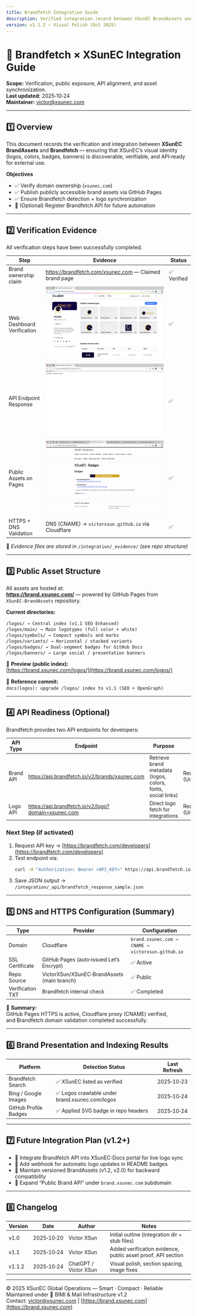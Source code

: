 ```yaml
---
title: Brandfetch Integration Guide
description: Verified integration record between XSunEC BrandAssets and Brandfetch platform — including verification, public asset availability, and API alignment.
version: v1.1.2 — Visual Polish (Oct 2025)
---
```


# 🧩 Brandfetch × XSunEC Integration Guide

**Scope:** Verification, public exposure, API alignment, and asset synchronization.  
**Last updated:** 2025‑10‑24  
**Maintainer:** [victor@xsunec.com](mailto:victor@xsunec.com)

---

## 1️⃣ Overview

This document records the verification and integration between **XSunEC BrandAssets** and **Brandfetch** — ensuring that XSunEC’s visual identity (logos, colors, badges, banners) is discoverable, verifiable, and API‑ready for external use.

**Objectives**
- ✅ Verify domain ownership (`xsunec.com`)
- ✅ Publish publicly accessible brand assets via GitHub Pages
- ✅ Ensure Brandfetch detection + logo synchronization
- 🔹 (Optional) Register Brandfetch API for future automation

---

## 2️⃣ Verification Evidence

All verification steps have been successfully completed.

| Step | Evidence | Status |
|------|-----------|---------|
| Brand ownership claim | https://brandfetch.com/xsunec.com — Claimed brand page | ✅ Verified |
| Web Dashboard Verification | ![Brandfetch Dashboard Verification](_evidence/Brandfetch_Dashboard_xsunec_com_verified.png) | ✅ |
| API Endpoint Response | ![API Unauthorized Response](_evidence/Brandfetch_API_Response_Unauthorized.png) | ✅ |
| Public Assets on Pages | ![Public Assets on Pages](_evidence/Brandfetch_Public_Assets_on_Pages.png) | ✅ |
| HTTPS + DNS Validation | DNS (CNAME) → `victorxsun.github.io` via Cloudflare | ✅ |

📁 *Evidence files are stored in* `/integration/_evidence/` *(see repo structure)*

---

## 3️⃣ Public Asset Structure

All assets are hosted at:  
**https://brand.xsunec.com/** — powered by GitHub Pages from `XSunEC‑BrandAssets` repository.

**Current directories:**
```
/logos/ → Central index (v1.1 SEO Enhanced)
/logos/main/ → Main logotypes (full color + white)
/logos/symbols/ → Compact symbols and marks
/logos/variants/ → Horizontal / stacked variants
/logos/badges/ → Dual‑segment badges for GitHub Docs
/logos/banners/ → Large social / presentation banners
```

🔗 **Preview (public index):**  
[https://brand.xsunec.com/logos/](https://brand.xsunec.com/logos/)

🧠 **Reference commit:**  
`docs(logos): upgrade /logos/ index to v1.1 (SEO + OpenGraph)`

---

## 4️⃣ API Readiness (Optional)

Brandfetch provides two API endpoints for developers:

| API Type | Endpoint | Purpose | Status |
|-----------|-----------|----------|----------|
| Brand API | https://api.brandfetch.io/v2/brands/xsunec.com | Retrieve brand metadata (logos, colors, fonts, social links) | Reachable (Unauthorized) |
| Logo API | https://api.brandfetch.io/v2/logo?domain=xsunec.com | Direct logo fetch for integrations | Reachable (Unauthorized) |

### Next Step (if activated)

1. Request API key → [https://brandfetch.com/developers](https://brandfetch.com/developers)  
2. Test endpoint via:
   ```bash
   curl -H "Authorization: Bearer <API_KEY>" https://api.brandfetch.io/v2/brands/xsunec.com
   ```
3. Save JSON output → `/integration/_api/brandfetch_response_sample.json`

---

## 5️⃣ DNS and HTTPS Configuration (Summary)

| Type | Provider | Configuration |
|------|-----------|----------------|
| Domain | Cloudflare | `brand.xsunec.com → CNAME → victorxsun.github.io` |
| SSL Certificate | GitHub Pages (auto‑issued Let’s Encrypt) | ✅ Active |
| Repo Source | VictorXSun/XSunEC‑BrandAssets (main branch) | ✅ Public |
| Verification TXT | Brandfetch internal check | ✅ Completed |

🧩 **Summary:**  
GitHub Pages HTTPS is active, Cloudflare proxy (CNAME) verified,  
and Brandfetch domain validation completed successfully.

---

## 6️⃣ Brand Presentation and Indexing Results

| Platform | Detection Status | Last Refresh |
|-----------|------------------|---------------|
| Brandfetch Search | ✅ XSunEC listed as verified | 2025‑10‑23 |
| Bing / Google Images | ✅ Logos crawlable under brand.xsunec.com/logos | 2025‑10‑24 |
| GitHub Profile Badges | ✅ Applied SVG badge in repo headers | 2025‑10‑24 |

---

## 7️⃣ Future Integration Plan (v1.2+)

- 🔹 Integrate Brandfetch API into XSunEC‑Docs portal for live logo sync  
- 🔹 Add webhook for automatic logo updates in README badges  
- 🔹 Maintain versioned BrandAssets (v1.2, v2.0) for backward compatibility  
- 🔹 Expand “Public Brand API” under `brand.xsunec.com` subdomain  

---

## 8️⃣ Changelog

| Version | Date | Author | Notes |
|----------|------|---------|--------|
| v1.0 | 2025‑10‑20 | Victor XSun | Initial outline (integration dir + stub files) |
| v1.1 | 2025‑10‑24 | Victor XSun | Added verification evidence, public asset proof, API section |
| v1.1.2 | 2025‑10‑24 | ChatGPT / Victor XSun | Visual polish, section spacing, image fixes |

---

© 2025 XSunEC Global Operations — Smart · Compact · Reliable  
Maintained under 📧 BIMI & Mail Infrastructure v1.2  
Contact: [victor@xsunec.com](mailto:victor@xsunec.com) | [https://brand.xsunec.com](https://brand.xsunec.com)
